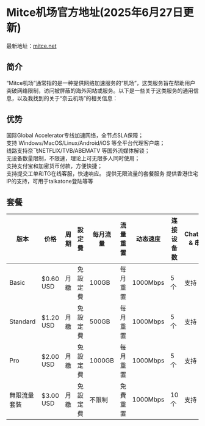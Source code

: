 # Mitce机场官方地址(2025年6月27日更新)
最新地址：[mitce.net](https://mitce.net/aff.php?aff=10724)
## 简介
“Mitce机场”通常指的是一种提供网络加速服务的“机场”，这类服务旨在帮助用户突破网络限制，访问被屏蔽的海外网站或服务。以下是一些关于这类服务的通用信息，以及我找到的关于“奈云机场”的相关信息：
## 优势
国际Global Accelerator专线加速网络，全节点SLA保障；  
支持 Windows/MacOS/Linux/Android/iOS 等全平台代理客户端；  
线路支持奈飞NETFLIX/TVB/ABEMATV 等国外流媒体解锁；  
无设备数量限制，不限速，理论上可无限多人同时使用；  
支持支付宝和加密货币付款，方便快捷；  
支持提交工单和TG在线客服，快速响应。
提供无限流量的套餐服务
提供香港住宅IP的支持，可用于talkatone登陆等等
## 套餐
| 版本       | 价格     | 周期 | 設定費 | 每月流量   | 流量重置 | 动态速度     | 连接设备数 | ChatGPT & 串流 | 包含住宅 IP | 使用协议   |
|------------|----------|------|--------|------------|----------|--------------|------------|----------------|-------------|------------|
| Basic      | $0.60 USD | 月繳 | 免設定費 | 100GB      | 每月重置 | 1000Mbps     | 5 个       | 支持           | 是          | Reality    |
| Standard   | $1.20 USD | 月繳 | 免設定費 | 500GB      | 每月重置 | 1000Mbps     | 5 个       | 支持           | 是          | Reality    |
| Pro        | $2.00 USD | 月繳 | 免設定費 | 1000GB     | 每月重置 | 1000Mbps     | 5 个       | 支持           | 是          | Reality    |
| 無限流量套裝 | $3.00 USD | 月繳 | 免設定費 | 不限制       | 免費重置 | 1000Mbps     | 10 个      | 支持           | 是          | Reality    |


